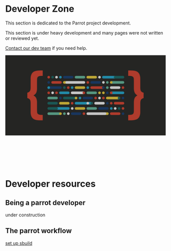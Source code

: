 # Developer Zone

This section is dedicated to the Parrot project development.

This section is under heavy development and many pages were not written
or reviewed yet.

[Contact our dev team](https://community.parrotsec.org) if you need help.

![screenshot](../img/developer-background.jpg)

&nbsp;


&nbsp;


&nbsp;


# Developer resources

## Being a parrot developer

under construction

## The parrot workflow

[set up sbuild](dev/sbuild.md)


&nbsp;


&nbsp;


&nbsp;
